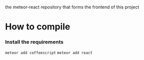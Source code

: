 the meteor-react repository that forms the frontend of this project

# How to compile
### Install the requirements 
`meteor add coffeescript`
`meteor add react`
